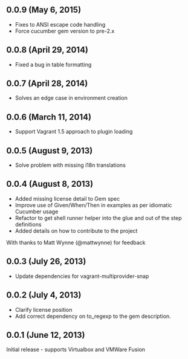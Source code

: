 ## 0.0.9 (May 6, 2015)

 * Fixes to ANSI escape code handling
 * Force cucumber gem version to pre-2.x

## 0.0.8 (April 29, 2014)

 * Fixed a bug in table formatting

## 0.0.7 (April 28, 2014)

 * Solves an edge case in environment creation

## 0.0.6 (March 11, 2014)

 * Support Vagrant 1.5 approach to plugin loading

## 0.0.5 (August 9, 2013)

 * Solve problem with missing i18n translations

## 0.0.4 (August 8, 2013)

 * Added missing license detail to Gem spec
 * Improve use of Given/When/Then in examples as per idiomatic Cucumber usage
 * Refactor to get shell runner helper into the glue and out of the step definitions
 * Added details on how to contribute to the project

 With thanks to Matt Wynne (@mattwynne) for feedback

## 0.0.3 (July 26, 2013)

 * Update dependencies for vagrant-multiprovider-snap

## 0.0.2 (July 4, 2013)

 * Clarify license position
 * Add correct dependency on to_regexp to the gem description.

## 0.0.1 (June 12, 2013)

Initial release - supports Virtualbox and VMWare Fusion
